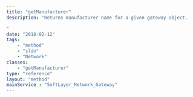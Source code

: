```yaml
---
title: "getManufacturer"
description: "Returns manufacturer name for a given gateway object. 

"
date: "2018-02-12"
tags:
    - "method"
    - "sldn"
    - "Network"
classes:
    - "getManufacturer"
type: "reference"
layout: "method"
mainService : "SoftLayer_Network_Gateway"
---
```

